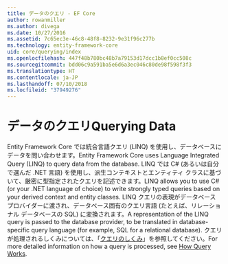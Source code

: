 ```yaml
---
title: データのクエリ - EF Core
author: rowanmiller
ms.author: divega
ms.date: 10/27/2016
ms.assetid: 7c65ec3e-46c8-48f8-8232-9e31f96c277b
ms.technology: entity-framework-core
uid: core/querying/index
ms.openlocfilehash: 447f48b780bc48b7a79153d17dcc1b8ef0cc508c
ms.sourcegitcommit: bdd06c9a591ba5e6d6a3ec046c80de98f598f3f3
ms.translationtype: HT
ms.contentlocale: ja-JP
ms.lasthandoff: 07/10/2018
ms.locfileid: "37949276"
---
```

# <a name="querying-data"></a><span data-ttu-id="32eb0-102">データのクエリ</span><span class="sxs-lookup"><span data-stu-id="32eb0-102">Querying Data</span></span>

<span data-ttu-id="32eb0-103">Entity Framework Core では統合言語クエリ (LINQ) を使用し、データベースにデータを問い合わせます。</span><span class="sxs-lookup"><span data-stu-id="32eb0-103">Entity Framework Core uses Language Integrated Query (LINQ) to query data from the database.</span></span> <span data-ttu-id="32eb0-104">LINQ では C# (あるいは自分で選んだ .NET 言語) を使用し、派生コンテキストとエンティティ クラスに基づいて、厳密に型指定されたクエリを記述できます。</span><span class="sxs-lookup"><span data-stu-id="32eb0-104">LINQ allows you to use C# (or your .NET language of choice) to write strongly typed queries based on your derived context and entity classes.</span></span> <span data-ttu-id="32eb0-105">LINQ クエリの表現がデータベース プロバイダーに渡され、データベース固有のクエリ言語 (たとえば、リレーショナル データベースの SQL) に変換されます。</span><span class="sxs-lookup"><span data-stu-id="32eb0-105">A representation of the LINQ query is passed to the database provider, to be translated in database-specific query language (for example, SQL for a relational database).</span></span> <span data-ttu-id="32eb0-106">クエリが処理されるしくみについては、「[クエリのしくみ](overview.md)」を参照してください。</span><span class="sxs-lookup"><span data-stu-id="32eb0-106">For more detailed information on how a query is processed, see [How Query Works](overview.md).</span></span>

